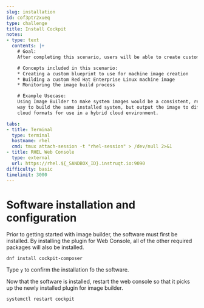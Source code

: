 ```yaml
---
slug: installation
id: cof3ptr2xueq
type: challenge
title: Install Cockpit
notes:
- type: text
  contents: |+
    # Goal:
    After completing this scenario, users will be able to create customized Red Hat Enterprise Linux images using Image Builder plugin within Web Console.

    # Concepts included in this scenario:
    * Creating a custom blueprint to use for machine image creation
    * Building a custom Red Hat Enterprise Linux machine image
    * Monitoring the image build process

    # Example Usecase:
    Using Image Builder to make system images would be a consistent, repeatable
    way to build the same installed system, but output the image to different
    cloud formats for use in a hybrid cloud environment.

tabs:
- title: Terminal
  type: terminal
  hostname: rhel
  cmd: tmux attach-session -t "rhel-session" > /dev/null 2>&1
- title: RHEL Web Console
  type: external
  url: https://rhel.${_SANDBOX_ID}.instruqt.io:9090
difficulty: basic
timelimit: 3000
---
```

# Software installation and configuration
Prior to getting started with image builder, the software must first be
installed.  By installing the plugin for Web Console, all of the other
required packages will also be installed.

```
dnf install cockpit-composer
```

Type `y` to confirm the installation fo the software.

Now that the software is installed, restart the web console so that it picks up
the newly installed plugin for image builder.

```
systemctl restart cockpit
```
